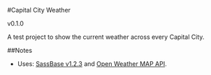 #Capital City Weather

v0.1.0

A test project to show the current weather across every Capital City.

##Notes

- Uses: [SassBase v1.2.3](https://github.com/edsloan/sassbase) and [Open Weather MAP API](http://www.openweathermap.org).